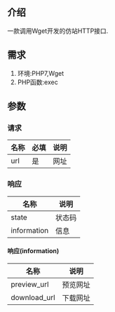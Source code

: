 ## 介绍
一款调用Wget开发的仿站HTTP接口.
## 需求
1. 环境:PHP7,Wget
2. PHP函数:exec
## 参数
### 请求
名称|必填|说明
---|---|---
url|是|网址

### 响应
名称|说明
---|---
state|状态码
information|信息

#### 响应(information)
名称|说明
---|---
preview_url|预览网址
download_url|下载网址
